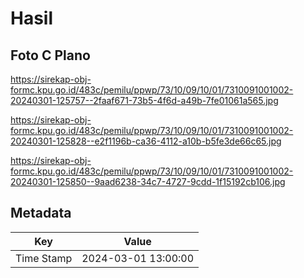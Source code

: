 # Hasil

## Foto C Plano

https://sirekap-obj-formc.kpu.go.id/483c/pemilu/ppwp/73/10/09/10/01/7310091001002-20240301-125757--2faaf671-73b5-4f6d-a49b-7fe01061a565.jpg

https://sirekap-obj-formc.kpu.go.id/483c/pemilu/ppwp/73/10/09/10/01/7310091001002-20240301-125828--e2f1196b-ca36-4112-a10b-b5fe3de66c65.jpg

https://sirekap-obj-formc.kpu.go.id/483c/pemilu/ppwp/73/10/09/10/01/7310091001002-20240301-125850--9aad6238-34c7-4727-9cdd-1f15192cb106.jpg


## Metadata

| Key        | Value               |
| ---------- | ------------------- |
| Time Stamp | 2024-03-01 13:00:00 |



